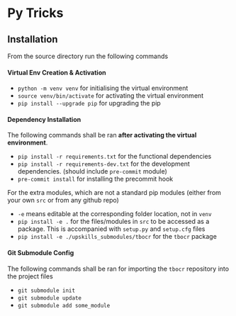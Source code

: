 # Py Tricks

## Installation

From the source directory run the following commands

#### Virtual Env Creation & Activation

- `python -m venv venv` for initialising the virtual environment
- `source venv/bin/activate` for activating the virtual environment
- `pip install --upgrade pip` for upgrading the pip

#### Dependency Installation

The following commands shall be ran **after activating the virtual environment**.

- `pip install -r requirements.txt` for the functional dependencies
- `pip install -r requirements-dev.txt` for the development dependencies. (should include `pre-commit` module)
- `pre-commit install` for installing the precommit hook

For the extra modules, which are not a standard pip modules (either from your own `src` or from any github repo)

- `-e` means editable at the corresponding folder location, not in `venv`
- `pip install -e .` for the files/modules in `src` to be accessed as a package. This is accompanied with `setup.py` and `setup.cfg` files
- `pip install -e ./upskills_submodules/tbocr` for the `tbocr` package

#### Git Submodule Config

The following commands shall be ran for importing the `tbocr` repository into the project files

- `git submodule init`
- `git submodule update`
- `git submodule add some_module`
